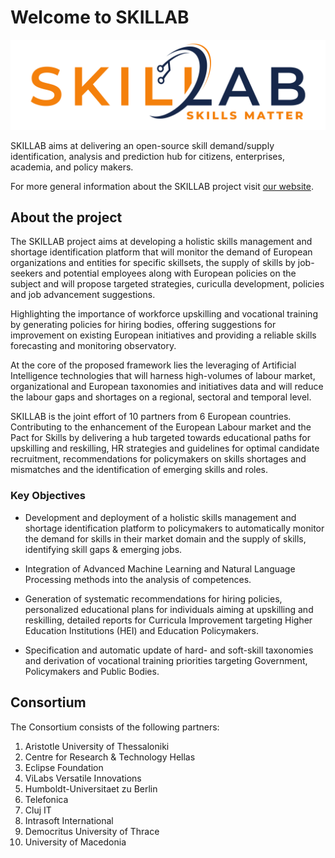 # Welcome to SKILLAB

![logo.png](media/logo.png)

SKILLAB aims at delivering an open-source skill demand/supply identification, analysis and prediction hub for citizens, enterprises, academia, and policy makers.

For more general information about the SKILLAB project visit [our website](https://skillab-project.eu/).

## About the project

The SKILLAB project aims at developing a holistic skills management and shortage identification platform that will monitor the demand of European organizations and entities for specific skillsets, the supply of skills by job-seekers and potential employees along with European policies on the subject and will propose targeted strategies, curiculla development, policies and job advancement suggestions.

Highlighting the importance of workforce upskilling and vocational training by generating policies for hiring bodies, offering suggestions for improvement on existing European initiatives and providing a reliable skills forecasting and monitoring observatory.

At the core of the proposed framework lies the leveraging of Artificial Intelligence technologies that will harness high-volumes of labour market, organizational and European taxonomies and initiatives data and will reduce the labour gaps and shortages on a regional, sectoral and temporal level.

SKILLAB is the joint effort of 10 partners from 6 European countries. Contributing to the enhancement of the European Labour market and the Pact for Skills by delivering a hub targeted towards educational paths for upskilling and reskilling, HR strategies and guidelines for optimal candidate recruitment, recommendations for policymakers on skills shortages and mismatches and the identification of emerging skills and roles.

### Key Objectives

- Development and deployment of a holistic skills management and shortage identification platform to policymakers to automatically monitor the demand for skills in their market domain and the supply of skills, identifying skill gaps & emerging jobs.

- Integration of Advanced Machine Learning and Natural Language Processing methods into the analysis of competences.

- Generation of systematic recommendations for hiring policies, personalized educational plans for individuals aiming at upskilling and reskilling, detailed reports for Curricula Improvement targeting Higher Education Institutions (HEI) and Education Policymakers.

- Specification and automatic update of hard- and soft-skill taxonomies and derivation of vocational training priorities targeting Government, Policymakers and Public Bodies.


## Consortium

The Consortium consists of the following partners:

1. Aristotle University of Thessaloniki
2. Centre for Research & Technology Hellas
3. Eclipse Foundation
4. ViLabs Versatile Innovations
5. Humboldt-Universitaet zu Berlin
6. Telefonica
7. Cluj IT
8. Intrasoft International
9. Democritus University of Thrace
10. University of Macedonia
